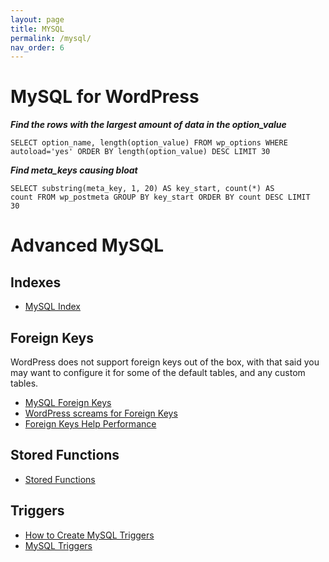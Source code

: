 ```yaml
---
layout: page
title: MYSQL
permalink: /mysql/
nav_order: 6
---
```


# MySQL for WordPress

***Find the rows with the largest amount of data in the option_value***

<code>SELECT option_name, length(option_value) FROM wp_options WHERE autoload='yes' ORDER BY length(option_value) DESC LIMIT 30</code>

***Find meta_keys causing bloat***

<code>SELECT substring(meta_key, 1, 20) AS key_start, count(*) AS count FROM wp_postmeta GROUP BY key_start ORDER BY count DESC LIMIT 30</code>

# Advanced MySQL

## Indexes

- [MySQL Index](https://www.mysqltutorial.org/mysql-index/)

## Foreign Keys

WordPress does not support foreign keys out of the box, with that said you may want to configure it for some of the default tables, and any custom tables.

- [MySQL Foreign Keys](https://www.mysqltutorial.org/mysql-foreign-key/)
- [WordPress screams for Foreign Keys](https://petermolnar.net/article/wordpress-innodb-screams-for-foreign-keys/)
- [Foreign Keys Help Performance](https://www.scarydba.com/2015/09/09/yes-foreign-keys-help-performance/)

## Stored Functions

- [Stored Functions](https://www.mysqltutorial.org/mysql-stored-function/)

## Triggers

- [How to Create MySQL Triggers](https://www.sitepoint.com/how-to-create-mysql-triggers/)
- [MySQL Triggers](https://www.mysqltutorial.org/mysql-triggers.aspx)
